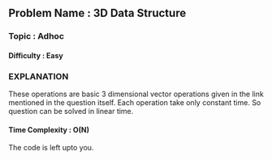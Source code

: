 ## Problem Name : 3D Data Structure

### Topic : Adhoc

#### Difficulty : Easy

### EXPLANATION

These operations are basic 3 dimensional vector operations given in the link mentioned in the question itself. Each operation take only constant time. So question can be solved in linear time.

#### Time Complexity : O(N)

The code is left upto you.